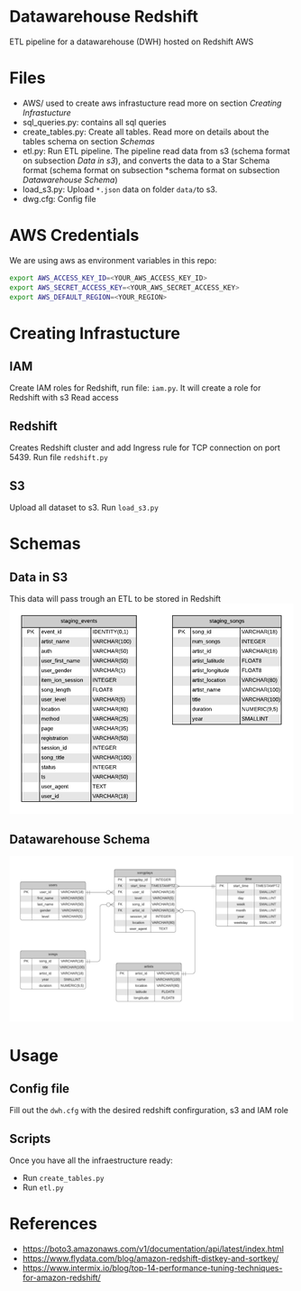 # Datawarehouse Redshift
ETL pipeline for a datawarehouse (DWH) hosted on Redshift AWS

# Files

- AWS/ used to create aws infrastucture read more on section *Creating Infrastucture*
- sql_queries.py: contains all sql queries
- create_tables.py: Create all tables. Read more on details about the tables schema on section *Schemas*
- etl.py: Run ETL pipeline. The pipeline read data from s3 (schema format on subsection *Data in s3*), and converts the data to a Star Schema format (schema format on subsection *schema format on subsection *Datawarehouse Schema*)
- load_s3.py: Upload `*.json` data on folder `data/`to s3.
- dwg.cfg: Config file

# AWS Credentials
We are using aws as environment variables in this repo:
```bash
export AWS_ACCESS_KEY_ID=<YOUR_AWS_ACCESS_KEY_ID>
export AWS_SECRET_ACCESS_KEY=<YOUR_AWS_SECRET_ACCESS_KEY>
export AWS_DEFAULT_REGION=<YOUR_REGION>
```

# Creating Infrastucture

## IAM
Create IAM roles for Redshift, run file: `iam.py`. It will create a role for Redshift with s3 Read access

## Redshift
Creates Redshift cluster and add Ingress rule for TCP connection on port 5439. Run file `redshift.py`

## S3
Upload all dataset to s3. Run `load_s3.py`

# Schemas

## Data in S3
This data will pass trough an ETL to be stored in Redshift
![Image](Images/stage_schema.png)
## Datawarehouse Schema
![Image](Images/star_schema.png)

# Usage

## Config file
Fill out the `dwh.cfg` with the desired redshift confirguration, s3 and IAM role

## Scripts
Once you have all the infraestructure ready:

- Run `create_tables.py`
- Run `etl.py`

# References

- https://boto3.amazonaws.com/v1/documentation/api/latest/index.html
- https://www.flydata.com/blog/amazon-redshift-distkey-and-sortkey/
- https://www.intermix.io/blog/top-14-performance-tuning-techniques-for-amazon-redshift/
